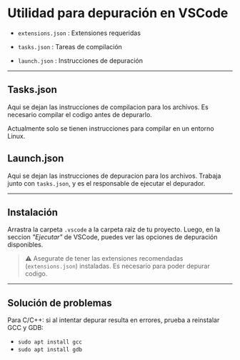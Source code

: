 # Utilidad para depuración en VSCode

- `extensions.json` : Extensiones requeridas

- `tasks.json` : Tareas de compilación

- `launch.json` : Instrucciones de depuración

---

## Tasks.json

Aqui se dejan las instrucciones de compilacion para los archivos. Es necesario compilar el codigo antes de depurarlo.

Actualmente solo se tienen instrucciones para compilar en un entorno Linux.

## Launch.json

Aqui se dejan las instrucciones de depuracion para los archivos. Trabaja junto con `tasks.json`, y es el responsable de ejecutar el depurador.

---

## Instalación

Arrastra la carpeta `.vscode` a la carpeta raiz de tu proyecto. Luego, en la seccion *"Ejecutar"* de VSCode, puedes ver las opciones de depuración disponibles.

> ⚠ Asegurate de tener las extensiones recomendadas (`extensions.json`) instaladas. Es necesario para poder depurar codigo.

---

## Solución de problemas

Para C/C++: si al intentar depurar resulta en errores, prueba a reinstalar GCC y GDB:

- `sudo apt install gcc`
- `sudo apt install gdb`
